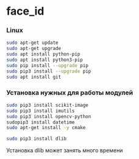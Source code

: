 # face_id

### Linux

```bash
sudo apt-get update
sudo apt-get upgrade
sudo apt install python-pip
sudo apt install python3-pip
sudo pip install --upgrade pip
sudo pip3 install --upgrade pip
sudo apt install git
```

### Установка нужных для работы модулей
```bash
sudo pip3 install scikit-image
sudo pip3 install imutils
sudo pip3 install opencv-python
sudopip3 install datetime
sudo apt-get install -y cmake
```

```bash
sudo pip3 install dlib
```
Установка dlib может занять много времени
